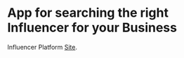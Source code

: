 # App for searching the right Influencer for your Business
Influencer Platform [Site](https://tod-dev.github.io/landingPageInfluencerPlatform/).
